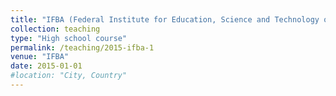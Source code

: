 ```yaml
---
title: "IFBA (Federal Institute for Education, Science and Technology of Bahia)"
collection: teaching
type: "High school course"
permalink: /teaching/2015-ifba-1
venue: "IFBA"
date: 2015-01-01
#location: "City, Country"
---
```

